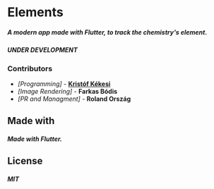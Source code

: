 # Elements

##### A modern app made with Flutter, to track the chemistry's element.
##### __UNDER DEVELOPMENT__
### Contributors
* _[Programming]_  - [__Kristóf Kékesi__](https://github.com/KristofKekesi)
* _[Image Rendering]_ - __Farkas Bódis__
* _[PR and Managment]_ - __Roland Ország__
 
## Made with
##### Made with __Flutter__.

## License
##### __MIT__
